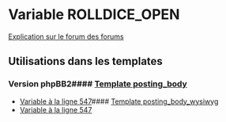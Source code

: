 # Variable ROLLDICE_OPEN
[Explication sur le forum des forums](http://forum.forumactif.com/t294113-listing-des-variables#ROLLDICE_OPEN)
## Utilisations dans les templates
### Version phpBB2#### [Template posting_body](subsilver/posting_body.md)
* [Variable à la ligne 547](../subsilver/posting_body.tpl#L547)#### [Template posting_body_wysiwyg](subsilver/posting_body_wysiwyg.md)
* [Variable à la ligne 547](../subsilver/posting_body_wysiwyg.tpl#L547)